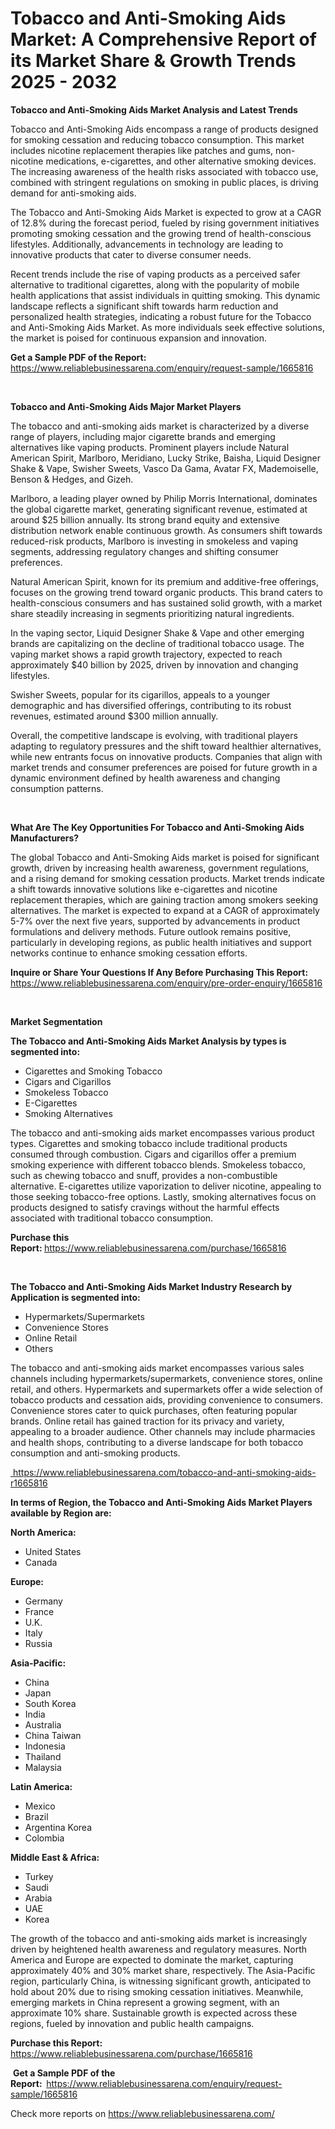 <p><h1>Tobacco and Anti-Smoking Aids Market: A Comprehensive Report of its Market Share & Growth Trends 2025 - 2032</h1></p><p><strong>Tobacco and Anti-Smoking Aids Market Analysis and Latest Trends</strong></p>
<p><p>Tobacco and Anti-Smoking Aids encompass a range of products designed for smoking cessation and reducing tobacco consumption. This market includes nicotine replacement therapies like patches and gums, non-nicotine medications, e-cigarettes, and other alternative smoking devices. The increasing awareness of the health risks associated with tobacco use, combined with stringent regulations on smoking in public places, is driving demand for anti-smoking aids. </p><p>The Tobacco and Anti-Smoking Aids Market is expected to grow at a CAGR of 12.8% during the forecast period, fueled by rising government initiatives promoting smoking cessation and the growing trend of health-conscious lifestyles. Additionally, advancements in technology are leading to innovative products that cater to diverse consumer needs. </p><p>Recent trends include the rise of vaping products as a perceived safer alternative to traditional cigarettes, along with the popularity of mobile health applications that assist individuals in quitting smoking. This dynamic landscape reflects a significant shift towards harm reduction and personalized health strategies, indicating a robust future for the Tobacco and Anti-Smoking Aids Market. As more individuals seek effective solutions, the market is poised for continuous expansion and innovation.</p></p>
<p><strong>Get a Sample PDF of the Report:&nbsp;</strong> <a href="https://www.reliablebusinessarena.com/enquiry/request-sample/1665816?utm_campaign=2004&utm_medium=2&utm_source=Github&utm_content=ia&utm_term=11032025&utm_id=tobacco-and-anti-smoking-aids">https://www.reliablebusinessarena.com/enquiry/request-sample/1665816</a></p>
<p>&nbsp;</p>
<p><strong>Tobacco and Anti-Smoking Aids Major Market Players</strong></p>
<p><p>The tobacco and anti-smoking aids market is characterized by a diverse range of players, including major cigarette brands and emerging alternatives like vaping products. Prominent players include Natural American Spirit, Marlboro, Meridiano, Lucky Strike, Baisha, Liquid Designer Shake & Vape, Swisher Sweets, Vasco Da Gama, Avatar FX, Mademoiselle, Benson & Hedges, and Gizeh.</p><p>Marlboro, a leading player owned by Philip Morris International, dominates the global cigarette market, generating significant revenue, estimated at around $25 billion annually. Its strong brand equity and extensive distribution network enable continuous growth. As consumers shift towards reduced-risk products, Marlboro is investing in smokeless and vaping segments, addressing regulatory changes and shifting consumer preferences.</p><p>Natural American Spirit, known for its premium and additive-free offerings, focuses on the growing trend toward organic products. This brand caters to health-conscious consumers and has sustained solid growth, with a market share steadily increasing in segments prioritizing natural ingredients.</p><p>In the vaping sector, Liquid Designer Shake & Vape and other emerging brands are capitalizing on the decline of traditional tobacco usage. The vaping market shows a rapid growth trajectory, expected to reach approximately $40 billion by 2025, driven by innovation and changing lifestyles.</p><p>Swisher Sweets, popular for its cigarillos, appeals to a younger demographic and has diversified offerings, contributing to its robust revenues, estimated around $300 million annually.</p><p>Overall, the competitive landscape is evolving, with traditional players adapting to regulatory pressures and the shift toward healthier alternatives, while new entrants focus on innovative products. Companies that align with market trends and consumer preferences are poised for future growth in a dynamic environment defined by health awareness and changing consumption patterns.</p></p>
<p>&nbsp;</p>
<p><strong>What Are The Key Opportunities For Tobacco and Anti-Smoking Aids Manufacturers?</strong></p>
<p><p>The global Tobacco and Anti-Smoking Aids market is poised for significant growth, driven by increasing health awareness, government regulations, and a rising demand for smoking cessation products. Market trends indicate a shift towards innovative solutions like e-cigarettes and nicotine replacement therapies, which are gaining traction among smokers seeking alternatives. The market is expected to expand at a CAGR of approximately 5-7% over the next five years, supported by advancements in product formulations and delivery methods. Future outlook remains positive, particularly in developing regions, as public health initiatives and support networks continue to enhance smoking cessation efforts.</p></p>
<p><strong>Inquire or Share Your Questions If Any Before Purchasing This Report:</strong> <a href="https://www.reliablebusinessarena.com/enquiry/pre-order-enquiry/1665816?utm_campaign=2004&utm_medium=2&utm_source=Github&utm_content=ia&utm_term=11032025&utm_id=tobacco-and-anti-smoking-aids">https://www.reliablebusinessarena.com/enquiry/pre-order-enquiry/1665816</a></p>
<p>&nbsp;</p>
<p><strong>Market Segmentation</strong></p>
<p><strong>The Tobacco and Anti-Smoking Aids Market Analysis by types is segmented into:</strong></p>
<p><ul><li>Cigarettes and Smoking Tobacco</li><li>Cigars and Cigarillos</li><li>Smokeless Tobacco</li><li>E-Cigarettes</li><li>Smoking Alternatives</li></ul></p>
<p><p>The tobacco and anti-smoking aids market encompasses various product types. Cigarettes and smoking tobacco include traditional products consumed through combustion. Cigars and cigarillos offer a premium smoking experience with different tobacco blends. Smokeless tobacco, such as chewing tobacco and snuff, provides a non-combustible alternative. E-cigarettes utilize vaporization to deliver nicotine, appealing to those seeking tobacco-free options. Lastly, smoking alternatives focus on products designed to satisfy cravings without the harmful effects associated with traditional tobacco consumption.</p></p>
<p><strong>Purchase this Report:&nbsp;</strong><a href="https://www.reliablebusinessarena.com/purchase/1665816?utm_campaign=2004&utm_medium=2&utm_source=Github&utm_content=ia&utm_term=11032025&utm_id=tobacco-and-anti-smoking-aids">https://www.reliablebusinessarena.com/purchase/1665816</a></p>
<p>&nbsp;</p>
<p><strong>The Tobacco and Anti-Smoking Aids Market Industry Research by Application is segmented into:</strong></p>
<p><ul><li>Hypermarkets/Supermarkets</li><li>Convenience Stores</li><li>Online Retail</li><li>Others</li></ul></p>
<p><p>The tobacco and anti-smoking aids market encompasses various sales channels including hypermarkets/supermarkets, convenience stores, online retail, and others. Hypermarkets and supermarkets offer a wide selection of tobacco products and cessation aids, providing convenience to consumers. Convenience stores cater to quick purchases, often featuring popular brands. Online retail has gained traction for its privacy and variety, appealing to a broader audience. Other channels may include pharmacies and health shops, contributing to a diverse landscape for both tobacco consumption and anti-smoking products.</p></p>
<p><a href="https://www.reliablebusinessarena.com/tobacco-and-anti-smoking-aids-r1665816?utm_campaign=2004&utm_medium=2&utm_source=Github&utm_content=ia&utm_term=11032025&utm_id=tobacco-and-anti-smoking-aids">&nbsp;https://www.reliablebusinessarena.com/tobacco-and-anti-smoking-aids-r1665816</a></p>
<p><strong>In terms of Region, the Tobacco and Anti-Smoking Aids Market Players available by Region are:</strong></p>
<p>
    <p> <strong> North America: </strong>
        <ul>
            <li>United States</li>
            <li>Canada</li>
        </ul>
        </p> 
    <p> <strong> Europe: </strong>
        <ul>
            <li>Germany</li>
            <li>France</li>
            <li>U.K.</li>
            <li>Italy</li>
            <li>Russia</li>
        </ul>
        </p> 
    <p> <strong> Asia-Pacific: </strong>
        <ul>
            <li>China</li>
            <li>Japan</li>
            <li>South Korea</li>
            <li>India</li>
            <li>Australia</li>
            <li>China Taiwan</li>
            <li>Indonesia</li>
            <li>Thailand</li>
            <li>Malaysia</li>
        </ul>
        </p> 
    <p> <strong> Latin America: </strong>
        <ul>
            <li>Mexico</li>
            <li>Brazil</li>
            <li>Argentina Korea</li>
            <li>Colombia</li>
        </ul>
        </p> 
    <p> <strong> Middle East & Africa: </strong>
        <ul>
            <li>Turkey</li>
            <li>Saudi</li>
            <li>Arabia</li>
            <li>UAE</li>
            <li>Korea</li>
        </ul>
    </p>
    </p>
<p><p>The growth of the tobacco and anti-smoking aids market is increasingly driven by heightened health awareness and regulatory measures. North America and Europe are expected to dominate the market, capturing approximately 40% and 30% market share, respectively. The Asia-Pacific region, particularly China, is witnessing significant growth, anticipated to hold about 20% due to rising smoking cessation initiatives. Meanwhile, emerging markets in China represent a growing segment, with an approximate 10% share. Sustainable growth is expected across these regions, fueled by innovation and public health campaigns.</p></p>
<p><strong>Purchase this Report: </strong><a href="https://www.reliablebusinessarena.com/purchase/1665816?utm_campaign=2004&utm_medium=2&utm_source=Github&utm_content=ia&utm_term=11032025&utm_id=tobacco-and-anti-smoking-aids">https://www.reliablebusinessarena.com/purchase/1665816</a></p>
<p>&nbsp;<strong>Get a Sample PDF of the Report:&nbsp;&nbsp;</strong><a href="https://www.reliablebusinessarena.com/enquiry/request-sample/1665816?utm_campaign=2004&utm_medium=2&utm_source=Github&utm_content=ia&utm_term=11032025&utm_id=tobacco-and-anti-smoking-aids">https://www.reliablebusinessarena.com/enquiry/request-sample/1665816</a></p>
<p><strong></strong></p>
<p>Check more reports on <a href="https://www.reliablebusinessarena.com/?utm_campaign=2004&utm_medium=2&utm_source=Github&utm_content=ia&utm_term=11032025&utm_id=tobacco-and-anti-smoking-aids">https://www.reliablebusinessarena.com/</a></p>